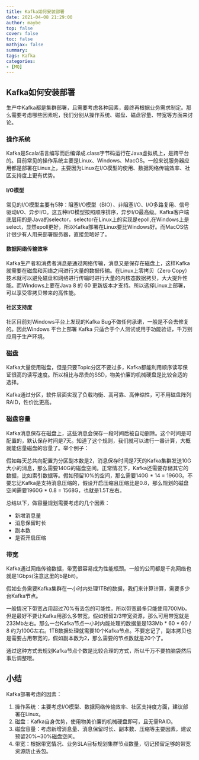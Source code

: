 ```yaml
---
title: Kafka如何安装部署
date: 2021-04-08 21:29:00
author: maybe
top: false
cover: false
toc: false
mathjax: false
summary:
tags: Kafka
categories:
- [MQ]
---
```


## Kafka如何安装部署

生产中Kafka都是集群部署，且需要考虑各种因素，最终再根据业务需求制定。那么需要考虑哪些因素呢，我们分别从操作系统、磁盘、磁盘容量、带宽等方面来讨论。

### 操作系统

Kafka是Scala语言编写而后编译成.class字节码运行在Java虚拟机上，是跨平台的。目前常见的操作系统主要是Linux、Windows、MacOS。一般来说服务器应用都是部署在Linux上，主要因为Linux在I/O模型的使用、数据网络传输效率、社区支持度上更有优势。

#### I/O模型

常见的I/O模型主要有5种：阻塞I/O模型（BIO）、非阻塞I/O、I/O多路复用、信号驱动I/O、异步I/O。这五种I/O模型按照顺序排序，异步I/O最高级。Kafka客户端底层用的是Java的selector，selector在Linux上的实现是epoll,在Windows上是select，显然epoll更好，所以Kafka部署在Linux要比Windows好。而MacOS估计很少有人用来部署服务器，直接忽略好了。

#### 数据网络传输效率

Kafka生产者和消费者消息是通过网络传输，消息又是保存在磁盘上，这样Kafka就需要在磁盘和网络之间进行大量的数据传输。在Linux上零拷贝（Zero Copy）技术就可以避免磁盘和网络进行传输时进行大量的内核态数据拷贝，大大提升性能。而Windows上要在Java 8 的 60 更新版本才支持。所以选择Linux上部署，可以享受零拷贝带来的高性能。

#### 社区支持度

社区目前对Windows平台上发现的Kafka Bug不做任何承诺，一般是不会去修复的。因此Windows 平台上部署 Kafka 只适合于个人测试或用于功能验证，千万别应用于生产环境。

### 磁盘

Kafka大量使用磁盘，但是只要Topic分区不要过多，Kafka都能利用顺序读写保证很高的读写速度。所以相比与昂贵的SSD，物美价廉的机械硬盘是比较合适的选择。

Kafka通过分区，软件层面实现了负载均衡、高可靠、高伸缩性，可不用磁盘阵列RAID，性价比更高。

### 磁盘容量

Kafka消息保存在磁盘上，这些消息会保存一段时间后被自动删除。这个时间是可配置的，默认保存时间是7天。知道了这个规则，我们就可以进行一番计算，大概就能估量磁盘的容量了。举个例子：

假如每天总共向配置为分区副本数是2，消息保存时间是7天的Kafka集群发送10G大小的消息，那么需要140G的磁盘空间。正常情况下，Kafka还需要存储其它的数据，比如索引数据等。假如预留10%的空间，那么需要140G * 14 = 1960G。不要忘记Kafka是支持消息压缩的，假设开启压缩且压缩比是0.8，那么规划的磁盘空间需要1960G * 0.8 = 1568G，也就是1.5T左右。

总结以下，做容量规划需要考虑的几个因素：

* 新增消息量
* 消息保留时长
* 副本数
* 是否开启压缩

### 带宽

Kafka通过网络传输数据，带宽很容易成为性能瓶颈。一般的公司都是千兆网络也就是1Gbps(注意这里的b是bit)。

假如业务需要Kafka集群在一小时内处理1TB的数据，我们来计算计算，需要多少台Kafka节点。

一般情况下带宽占用超过70%有丢包的可能性，所以带宽最多只能使用700Mb。但是最好不要让Kafka用那么多带宽，假如预留2/3带宽资源，那么可用带宽就是233Mb左右。那么一台Kafka节点一小时内能处理的数据量是133Mb * 60 * 60 / 8 约为100G左右。1TB数据处理就需要10个Kafka节点。不要忘记了，副本拷贝也是需要占用带宽的，假如副本数为2，那么需要的节点数就是20个了。

通过这种方式去规划Kafka节点个数是比较合理的方式，所以千万不要拍脑袋然后事后调整哦。

## 小结

Kafka部署考虑的因素：

1. 操作系统：主要考虑I/O模型、数据网络传输效率、社区支持度方面，建议部署在Linux。
2. 磁盘：Kafka自身优势，使用物美价廉的机械硬盘即可，且无需RAID。
3. 磁盘容量：考虑新增消息量、消息保留时长、副本数、压缩等主要因素，建议预留20%~30%磁盘空间。
4. 带宽：根据带宽情况、业务SLA目标规划集群节点数量，切记预留足够的带宽资源防止丢包。